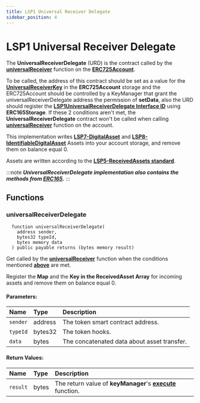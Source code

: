 ```yaml
---
title: LSP1 Universal Receiver Delegate
sidebar_position: 4
---
```


# LSP1 Universal Receiver Delegate

The **UniversalReceiverDelegate** (URD) is the contract called by the **[universalReceiver](./erc725-account.md#universalreceiver)** function on the **[ERC725Account](./erc725-account.md)**.

To be called, the address of this contract should be set as a value for the **[UniversalReceiverKey](https://github.com/lukso-network/LIPs/blob/main/LSPs/LSP-3-UniversalProfile-Metadata.md#implementation)** in the **ERC725Account** storage and the ERC725Account should be controlled by a KeyManager that grant the universalReceiverDelegate address the permission of **setData**, also the URD should register the **[LSP1UniversalReceiverDelegate Interface ID](./interface-ids.md)** using **ERC165Storage**. If these 2 conditions aren't met, the **UniversalReceiverDelegate** contract won't be called when calling **[universalReceiver](./erc725-account.md#universalreceiver)** function on the account.

This implementation writes **[LSP7-DigitalAsset](./identifiable-digital-asset.md)** and **[LSP8-IdentifiableDigitalAsset](./digital-asset.md)** Assets into your account storage, and remove them on balance equal 0.

Assets are written according to the **[LSP5-ReceivedAssets standard](https://github.com/lukso-network/LIPs/blob/main/LSPs/LSP-5-ReceivedAssets.md)**.

:::note
**_UniversalReceiverDelegate implementation also contains the methods from [ERC165](https://eips.ethereum.org/EIPS/eip-165)._**
:::

## Functions

### universalReceiverDelegate

```solidity
  function universalReceiverDelegate(
    address sender,
    bytes32 typeId,
    bytes memory data
  ) public payable returns (bytes memory result)
```

Get called by the **[universalReceiver](./erc725-account.md#universalreceiver)** function when the conditions mentioned **[above](#)** are met.

Register the **Map** and the **Key in the ReceivedAsset Array** for incoming assets and remove them on balance equal 0.

#### Parameters:

| Name     | Type    | Description                                 |
| :------- | :------ | :------------------------------------------ |
| `sender` | address | The token smart contract address.           |
| `typeId` | bytes32 | The token hooks.                            |
| `data`   | bytes   | The concatenated data about asset transfer. |

#### Return Values:

| Name     | Type  | Description                                                                            |
| :------- | :---- | :------------------------------------------------------------------------------------- |
| `result` | bytes | The return value of **keyManager**'s **[execute](./key-manager.md#execute)** function. |

